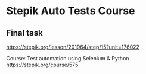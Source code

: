 # Stepik Auto Tests Course

## Final task

https://stepik.org/lesson/201964/step/15?unit=176022

Course: Test automation using Selenium & Python
https://stepik.org/course/575

